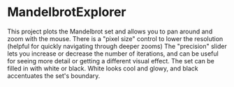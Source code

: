 # MandelbrotExplorer

This project plots the Mandelbrot set and allows you to pan around and zoom with the mouse.
There is a "pixel size" control to lower the resolution (helpful for quickly navigating through deeper zooms)
The "precision" slider lets you increase or decrease the number of iterations, and can be useful for seeing more detail or getting a different visual effect.
The set can be filled in with white or black. White looks cool and glowy, and black accentuates the set's boundary.
